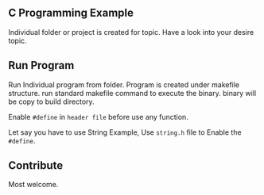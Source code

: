 ## C Programming Example
Individual folder or project is created for topic. Have a look into your desire topic.

## Run Program
Run Individual program from folder. Program is created under makefile structure. run standard makefile command to execute the binary.
binary will be copy to build directory.

Enable `#define` in `header file` before use any function.

Let say you have to use String Example, Use `string.h` file to Enable the `#define`.

## Contribute
Most welcome.
	